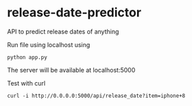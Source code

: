 # release-date-predictor
API to predict release dates of anything

Run file using localhost using
```
python app.py
```

The server will be available at localhost:5000

Test with curl
```
curl -i http://0.0.0.0:5000/api/release_date?item=iphone+8
```
